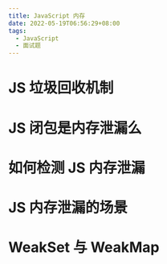 ```yaml
---
title: JavaScript 内存
date: 2022-05-19T06:56:29+08:00
tags: 
  - JavaScript
  - 面试题
---
```


# JS 垃圾回收机制



# JS 闭包是内存泄漏么

# 如何检测 JS 内存泄漏

# JS 内存泄漏的场景

# WeakSet 与 WeakMap
